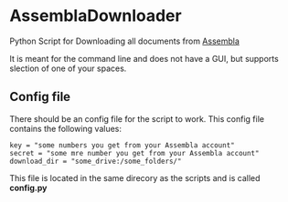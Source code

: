 # AssemblaDownloader
Python Script for Downloading all documents from [Assembla](https://www.assembla.com/)

It is meant for the command line and does not have a GUI, but supports slection of one of your spaces.

## Config file
There should be an config file for the script to work. This config file contains the following values: 

    key = "some numbers you get from your Assembla account"
    secret = "some mre number you get from your Assembla account"
    download_dir = "some_drive:/some_folders/"

This file is located in the same direcory as the scripts and is called __config.py__
